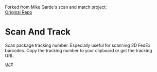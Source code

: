 Forked from Mike Garde's scan and match project:  
[Original Repo](https://github.com/MikeGarde/scan-and-match)
# Scan And Track
Scan package tracking number. Especially useful for scanning 2D FedEx barcodes. Copy the tracking number to your clipboard or get the tracking URL.

*WIP*

<!-- WIP -->
<!-- [Start Using It Now]() -->
